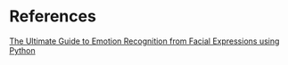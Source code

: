 # References
[The Ultimate Guide to Emotion Recognition from Facial Expressions using Python](https://towardsdatascience.com/the-ultimate-guide-to-emotion-recognition-from-facial-expressions-using-python-64e58d4324ff)
<br>

